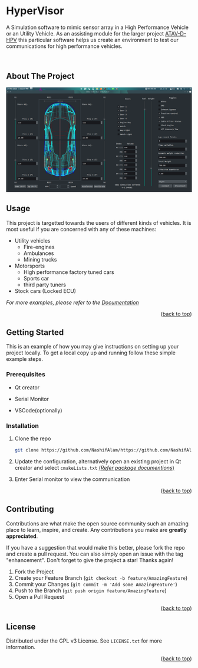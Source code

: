 # HyperVisor
A Simulation software to mimic sensor array in a High Performance Vehicle or an Utility Vehicle. As an assisting module for the larger project <a href="https://github.com/NashifAlam/ATAV-D-HPV">ATAV-D-HPV</a> this particular software helps us create an environment to test our communications for high performance vehicles.


<!-- PROJECT LOGO -->
<br />
<div align="center">
  <!--<a href="https://github.com/NashifAlam/ATAV-D-HPV">
    <img src="images/logo.png" alt="Logo" width="80" height="80">
  </a>-->
<a name="readme-top"></a>
</div>



<!-- ABOUT THE PROJECT -->
## About The Project

<!--[![Product Name Screen Shot][product-screenshot]](https://github.com/NashifAlam/HyperVisor/blob/main/Screenshot_20230214_151108.png)-->
![Alt text](Screenshot_20230214_151108.png?raw=true "Software Screenshot")



<!-- USAGE EXAMPLES -->
## Usage

This project is targetted towards the users of different kinds of vehicles.
It is most useful if you are concerned with any of these machines:
<ul>
  <li>Utility vehicles</a>
    <ul>
      <li>Fire-engines
      <li>Ambulances
      <li>Mining trucks
    </ul>
  </li>
  <li>Motorsports
    <ul>
      <li>High performance factory tuned cars
      <li>Sports car
      <li>third party tuners
    </ul>
  <li>Stock cars (Locked ECU)</a></li>
</ul>

_For more examples, please refer to the [Documentation](https://example.com)_

<p align="right">(<a href="#readme-top">back to top</a>)</p>


<!-- GETTING STARTED -->
## Getting Started

This is an example of how you may give instructions on setting up your project locally.
To get a local copy up and running follow these simple example steps.

### Prerequisites

* Qt creator

* Serial Monitor

* VSCode(optionally)



### Installation
 
1. Clone the repo
   ```sh
   git clone https://github.com/NashifAlam/https://github.com/NashifAlam/HyperVisor.git
   ```
2. Update the configuration, alternatively open an existing project in Qt creator and select ``` cmakeLists.txt ```
<a href="">(_Refer package documentions_)</a>


3. Enter Serial monitor to view the communication

<p align="right">(<a href="#readme-top">back to top</a>)</p>




<!-- CONTRIBUTING -->
## Contributing

Contributions are what make the open source community such an amazing place to learn, inspire, and create. Any contributions you make are **greatly appreciated**.

If you have a suggestion that would make this better, please fork the repo and create a pull request. You can also simply open an issue with the tag "enhancement".
Don't forget to give the project a star! Thanks again!

1. Fork the Project
2. Create your Feature Branch (`git checkout -b feature/AmazingFeature`)
3. Commit your Changes (`git commit -m 'Add some AmazingFeature'`)
4. Push to the Branch (`git push origin feature/AmazingFeature`)
5. Open a Pull Request

<p align="right">(<a href="#readme-top">back to top</a>)</p>



<!-- LICENSE -->
## License

Distributed under the GPL v3 License. See `LICENSE.txt` for more information.

<p align="right">(<a href="#readme-top">back to top</a>)</p>






<!-- MARKDOWN LINKS & IMAGES -->
<!-- https://www.markdownguide.org/basic-syntax/#reference-style-links -->
[contributors-shield]: https://img.shields.io/github/contributors/NashifAlam/ATAV-D-HPV.svg?style=for-the-badge
[contributors-url]: https://github.com/NashifAlam/ATAV-D-HPV/graphs/contributors
[forks-shield]: https://img.shields.io/github/forks/NashifAlam/ATAV-D-HPV.svg?style=for-the-badge
[forks-url]: https://github.com/NashifAlam/ATAV-D-HPV/network/members
[stars-shield]: https://img.shields.io/github/stars/NashifAlam/ATAV-D-HPV.svg?style=for-the-badge
[stars-url]: https://github.com/NashifAlam/ATAV-D-HPV/stargazers
[issues-shield]: https://img.shields.io/github/issues/NashifAlam/ATAV-D-HPV.svg?style=for-the-badge
[issues-url]: https://github.com/NashifAlam/ATAV-D-HPV/issues
[license-shield]: https://img.shields.io/github/license/NashifAlam/ATAV-D-HPV.svg?style=for-the-badge
[license-url]: https://github.com/NashifAlam/ATAV-D-HPV/blob/master/LICENSE.txt
[linkedin-shield]: https://img.shields.io/badge/-LinkedIn-black.svg?style=for-the-badge&logo=linkedin&colorB=555
[linkedin-url]: https://linkedin.com/in/linkedin_username
[product-screenshot]: images/screenshot.png
